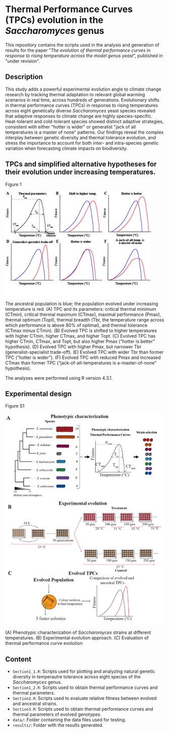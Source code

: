 # Thermal Performance Curves (TPCs) evolution in the *Saccharomyces* genus

This repository contains the scripts used in the analysis and generation of results for the paper “*The evolution of thermal performance curves in response to rising temperature across the model genus yeast*”, published in "under revision".

## Description
This study adds a powerful experimental evolution angle to climate change research by tracking thermal adaptation to relevant global warming scenarios in real time, across hundreds of generations. Evolutionary shifts in thermal performance curves (TPCs) in response to rising temperatures across eight genetically diverse *Saccharomyces* yeast species revealed that adaptive responses to climate change are highly species-specific. Heat-tolerant and cold-tolerant species showed distinct adaptive strategies, consistent with either "hotter is wider" or generalist "jack of all temperatures is a master of none" patterns. Our findings reveal the complex interplay between genetic diversity and thermal tolerance evolution, and stress the importance to account for both inter- and intra-species genetic variation when forecasting climate impacts on biodiversity.

## TPCs and simplified alternative hypotheses for their evolution under increasing temperatures.
Figure 1

![TPCs and simplified alternatives hypotheses for their evolution under increasing temperatures](Figure_1.jpg "Figure 1")

The ancestral population is blue; the population evolved under increasing temperature is red. 
(A) TPC and its parameters: critical thermal minimum (CTmin), critical thermal maximum (CTmax), maximal performance (Pmax), thermal optimum (Topt), thermal breadth (Tbr, the temperature range across which performance is above 80% of optimal), and thermal tolerance (CTmax minus CTmin). 
(B) Evolved TPC is shifted to higher temperatures with higher CTmin, higher CTmax, and higher Topt. 
(C) Evolved TPC has higher CTmin, CTmax, and Topt, but also higher Pmax (“hotter is better” hypothesis). 
(D)  Evolved TPC with higher Pmax, but narrower Tbr (generalist-specialist trade-off). 
(E) Evolved TPC with wider Tbr than former TPC (“hotter is wider”). 
(F) Evolved TPC with reduced Pmax and increased CTmax than former TPC (“jack-of-all-temperatures is a-master-of-none” hypothesis).

The analyses were performed using R version 4.3.1.

## Experimental design
Figure S1

![Experimental design](S1_Figure.jpeg "Figure S1")

(A) Phenotypic characterization of *Saccharomyces* strains at different temperatures. 
(B) Experimental evolution approach. 
(C) Evaluation of thermal performance curve evolution

## Content
- `Section1_1.R`: Scripts used for plotting and analyzing natural genetic diversity in temperautre tolerance across eight species of the *Saccharomyces* genus.
- `Section1_2.R`: Scripts used to obtain thermal performance curves and thermal parameters.
- `Section2.R`: Scripts used to evaluate relative fitness between evolved and ancestral strains.
- `Section3.R`: Scripts used to obtain thermal performance curves and thermal parameters of evolved genotypes.
- `data/`: Folder containing the data files used for testing.
- `results/`: Folder with the results generated.
